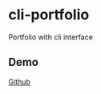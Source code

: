 # cli-portfolio
Portfolio with cli interface

## Demo
[Github](https://itsmysterybox.github.io/cli-portfolio/)

